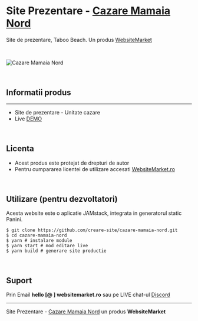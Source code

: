 # Site Prezentare - [Cazare Mamaia Nord](https://cazare-mamaia-nord.websitemarket.ro)

Site de prezentare, Taboo Beach. Un produs [WebsiteMarket](https://websitemarket.ro?ref=cazare-mamaia-nord)

<br />

![Cazare Mamaia Nord](https://raw.githubusercontent.com/creare-site/static/master/produse/creare-site-cazare-mamaia.jpg)

<br />

## Informatii produs
---
 - Site de prezentare - Unitate cazare
 - Live [DEMO](https://cazare-mamaia-nord.websitemarket.ro)
 
<br />

## Licenta

 - Acest produs este protejat de drepturi de autor
 - Pentru cumpararea licentei de utilizare accesati [WebsiteMarket.ro](https://websitemarket.ro/?ref=cazare-mamaia-nord) 

<br />

## Utilizare (pentru dezvoltatori)

Acesta website este o aplicatie JAMstack, integrata in generatorul static Panini. 

```
$ git clone https://github.com/creare-site/cazare-mamaia-nord.git
$ cd cazare-mamaia-nord
$ yarn # instalare module
$ yarn start # mod editare live
$ yarn build # generare site productie
```

<br />

## Suport

Prin Email **hello [@ ] websitemarket.ro** sau pe LIVE chat-ul [Discord](https://discord.gg/MFRQmAk)

---
Site Prezentare - [Cazare Mamaia Nord](https://cazare-mamaia-nord.websitemarket.ro) un produs **WebsiteMarket**
